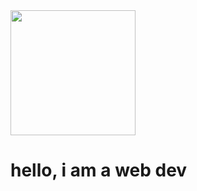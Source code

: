 <!DOCTYPE html>
<html>
<head>
<title>testing </title>
</head>
<body>
  <img src="image/good.png" width="200px">
    <p>
      <h1>hello, i am a web dev</h1>
    </p>
</body>
</html>
